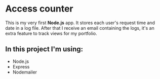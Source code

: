 # Access counter

This is my very first **Node.js** app.
It stores each user's request time and date in a log file. After that I receive an email containing the logs, it's an extra feature to track views for my portfolio.

## In this project I'm using:

- Node.js
- Express
- Nodemailer
